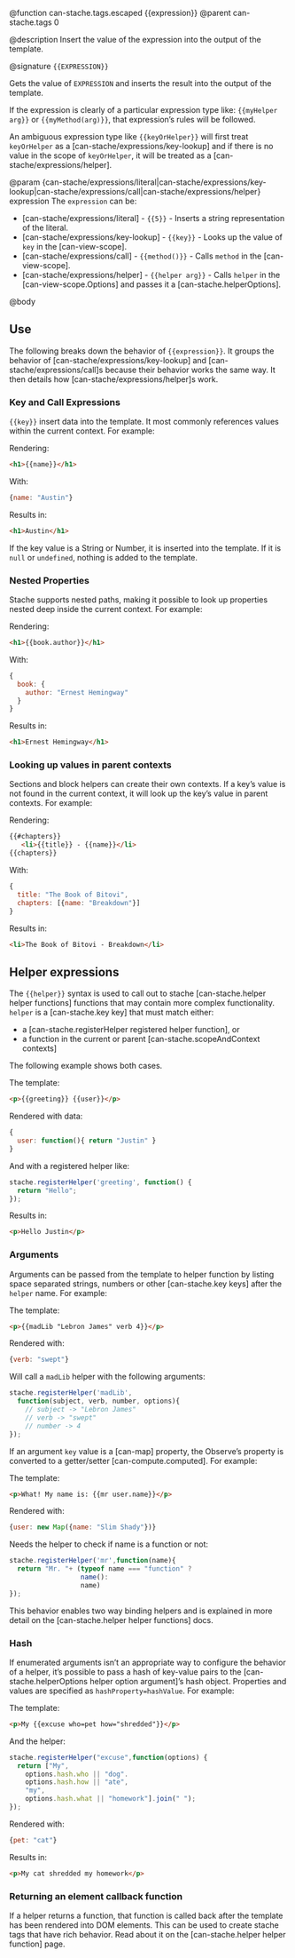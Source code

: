 @function can-stache.tags.escaped {{expression}}
@parent can-stache.tags 0

@description Insert the value of the expression into the
output of the template.

@signature `{{EXPRESSION}}`

Gets the value of `EXPRESSION` and inserts the result into the output of the
template.

If the expression is clearly of a particular expression type like: `{{myHelper arg}}` or
`{{myMethod(arg)}}`, that expression’s rules will be followed.

An ambiguous expression type like `{{keyOrHelper}}` will first treat `keyOrHelper`
as a [can-stache/expressions/key-lookup] and if there is no value in the scope of
`keyOrHelper`, it will be treated as a [can-stache/expressions/helper].



  @param {can-stache/expressions/literal|can-stache/expressions/key-lookup|can-stache/expressions/call|can-stache/expressions/helper} expression The `expression` can be:

   - [can-stache/expressions/literal] - `{{5}}` - Inserts a string representation of the literal.
   - [can-stache/expressions/key-lookup] - `{{key}}` - Looks up the value of `key` in the [can-view-scope].
   - [can-stache/expressions/call] - `{{method()}}` - Calls `method` in the [can-view-scope].
   - [can-stache/expressions/helper] - `{{helper arg}}` - Calls `helper` in the [can-view-scope.Options] and passes it a [can-stache.helperOptions].



@body


## Use

The following breaks down the behavior of `{{expression}}`.  It groups
the behavior of [can-stache/expressions/key-lookup] and [can-stache/expressions/call]s
because their behavior works the same way.  It then details how [can-stache/expressions/helper]s
work.

### Key and Call Expressions

`{{key}}` insert data into the template. It most commonly references
values within the current context. For example:

Rendering:

```html
<h1>{{name}}</h1>
```

With:

```javascript
{name: "Austin"}
```

Results in:

```html
<h1>Austin</h1>
```

If the key value is a String or Number, it is inserted into the template.
If it is `null` or `undefined`, nothing is added to the template.


### Nested Properties

Stache supports nested paths, making it possible to
look up properties nested deep inside the current context. For example:

Rendering:

```html
<h1>{{book.author}}</h1>
```

With:

```javascript
{
  book: {
    author: "Ernest Hemingway"
  }
}
```

Results in:

```html
<h1>Ernest Hemingway</h1>
```

### Looking up values in parent contexts

Sections and block helpers can create their own contexts. If a key’s value
is not found in the current context, it will look up the key’s value
in parent contexts. For example:

Rendering:

```html
{{#chapters}}
   <li>{{title}} - {{name}}</li>
{{chapters}}
```

With:

```javascript
{
  title: "The Book of Bitovi",
  chapters: [{name: "Breakdown"}]
}
```

Results in:

```html
<li>The Book of Bitovi - Breakdown</li>
```

## Helper expressions

The `{{helper}}` syntax is used to call out to stache [can-stache.helper helper functions] functions
that may contain more complex functionality. `helper` is a [can-stache.key key] that must match either:

 - a [can-stache.registerHelper registered helper function], or
 - a function in the current or parent [can-stache.scopeAndContext contexts]

The following example shows both cases.

The template:

```html
<p>{{greeting}} {{user}}</p>
```

Rendered with data:

```javascript
{
  user: function(){ return "Justin" }
}
```

And with a registered helper like:

```javascript
stache.registerHelper('greeting', function() {
  return "Hello";
});
```

Results in:

```html
<p>Hello Justin</p>
```

### Arguments

Arguments can be passed from the template to helper function by
listing space separated strings, numbers or other [can-stache.key keys] after the
`helper` name.  For example:

The template:

```html
<p>{{madLib "Lebron James" verb 4}}</p>
```

Rendered with:

```javascript
{verb: "swept"}
```

Will call a `madLib` helper with the following arguments:

```javascript
stache.registerHelper('madLib',
  function(subject, verb, number, options){
    // subject -> "Lebron James"
    // verb -> "swept"
    // number -> 4
});
```

If an argument `key` value is a [can-map] property, the Observe’s
property is converted to a getter/setter [can-compute.computed]. For example:

The template:

```html
<p>What! My name is: {{mr user.name}}</p>
```

Rendered with:

```javascript
{user: new Map({name: "Slim Shady"})}
```

Needs the helper to check if name is a function or not:

```javascript
stache.registerHelper('mr',function(name){
  return "Mr. "+ (typeof name === "function" ?
                  name():
                  name)
});
```

This behavior enables two way binding helpers and is explained in more detail
on the [can-stache.helper helper functions] docs.

### Hash

If enumerated arguments isn’t an appropriate way to configure the behavior
of a helper, it’s possible to pass a hash of key-value pairs to the
[can-stache.helperOptions helper option argument]’s
hash object.  Properties and values are specified
as `hashProperty=hashValue`.  For example:

The template:

```html
<p>My {{excuse who=pet how="shredded"}}</p>
```

And the helper:

```javascript
stache.registerHelper("excuse",function(options) {
  return ["My",
    options.hash.who || "dog".
    options.hash.how || "ate",
    "my",
    options.hash.what || "homework"].join(" ");
});
```

Rendered with:

```javascript
{pet: "cat"}
```

Results in:

```html
<p>My cat shredded my homework</p>
```

### Returning an element callback function

If a helper returns a function, that function is called back after
the template has been rendered into DOM elements. This can
be used to create stache tags that have rich behavior. Read about it
on the [can-stache.helper helper function] page.
